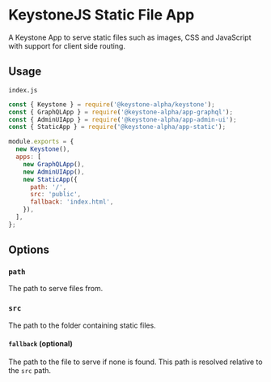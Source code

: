 <!--[meta]
section: packages
title: KeystoneJS Static File App
[meta]-->

# KeystoneJS Static File App

A Keystone App to serve static files such as images, CSS and JavaScript with support for client side routing.

## Usage

`index.js`

```js
const { Keystone } = require('@keystone-alpha/keystone');
const { GraphQLApp } = require('@keystone-alpha/app-graphql');
const { AdminUIApp } = require('@keystone-alpha/app-admin-ui');
const { StaticApp } = require('@keystone-alpha/app-static');

module.exports = {
  new Keystone(),
  apps: [
    new GraphQLApp(),
    new AdminUIApp(),
    new StaticApp({
      path: '/',
      src: 'public',
      fallback: 'index.html',
    }),
  ],
};
```

## Options

### `path`

The path to serve files from.

### `src`

The path to the folder containing static files.

#### `fallback` (optional)

The path to the file to serve if none is found. This path is resolved relative to the `src` path.
